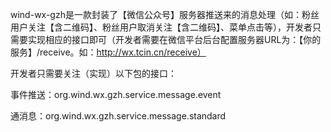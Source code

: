 wind-wx-gzh是一款封装了【微信公众号】服务器推送来的消息处理（如：粉丝用户关注【含二维码】、粉丝用户取消关注【含二维码】、菜单点击等），开发者只需要实现相应的接口即可（开发者需要在微信平台后台配置服务器URL为：【你的服务】/receive。如：http://wx.tcin.cn/receive）

开发者只需要关注（实现）以下包的接口：

事件推送：org.wind.wx.gzh.service.message.event

通消息：org.wind.wx.gzh.service.message.standard
